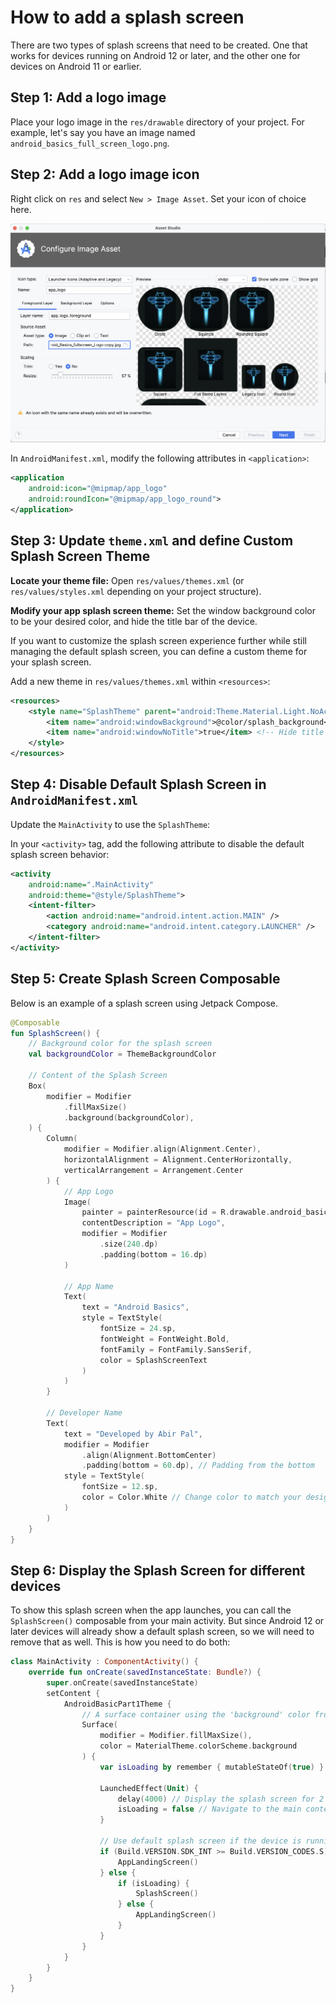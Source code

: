 # How to add a splash screen

There are two types of splash screens that need to be created. One that works for
devices running on Android 12 or later, and the other one for devices on Android 11 
or earlier.

## Step 1: Add a logo image
Place your logo image in the `res/drawable` directory of your project. For example, 
let's say you have an image named `android_basics_full_screen_logo.png`.

## Step 2: Add a logo image icon
Right click on `res` and select `New > Image Asset`. Set your icon of choice here.

![screenshot_configure_image.png](..%2F..%2F..%2F..%2F..%2Fres%2Fdrawable%2Fscreenshot_configure_image.png)

In `AndroidManifest.xml`, modify the following attributes in `<application>`:
```xml
<application
    android:icon="@mipmap/app_logo"
    android:roundIcon="@mipmap/app_logo_round">
</application>
```

## Step 3: Update `theme.xml` and define Custom Splash Screen Theme

**Locate your theme file:** Open `res/values/themes.xml` (or `res/values/styles.xml` 
depending on your project structure).

**Modify your app splash screen theme:** Set the window background color to be your 
desired color, and hide the title bar of the device.

If you want to customize the splash screen experience further while still managing 
the default splash screen, you can define a custom theme for your splash screen.

Add a new theme in `res/values/themes.xml` within `<resources>`:

```xml
<resources>
    <style name="SplashTheme" parent="android:Theme.Material.Light.NoActionBar">
        <item name="android:windowBackground">@color/splash_background</item> <!-- Set your splash background color -->
        <item name="android:windowNoTitle">true</item> <!-- Hide title bar -->
    </style>
</resources>
```

## Step 4: Disable Default Splash Screen in `AndroidManifest.xml`

Update the `MainActivity` to use the `SplashTheme`:

In your `<activity>` tag, add the following attribute to disable the default splash
screen behavior:

```xml
<activity
    android:name=".MainActivity"
    android:theme="@style/SplashTheme">
    <intent-filter>
        <action android:name="android.intent.action.MAIN" />
        <category android:name="android.intent.category.LAUNCHER" />
    </intent-filter>
</activity>
```

## Step 5: Create Splash Screen Composable
Below is an example of a splash screen using Jetpack Compose.

```kotlin
@Composable
fun SplashScreen() {
    // Background color for the splash screen
    val backgroundColor = ThemeBackgroundColor

    // Content of the Splash Screen
    Box(
        modifier = Modifier
            .fillMaxSize()
            .background(backgroundColor),
    ) {
        Column(
            modifier = Modifier.align(Alignment.Center),
            horizontalAlignment = Alignment.CenterHorizontally,
            verticalArrangement = Arrangement.Center
        ) {
            // App Logo
            Image(
                painter = painterResource(id = R.drawable.android_basics_full_screen_logo),
                contentDescription = "App Logo",
                modifier = Modifier
                    .size(240.dp)
                    .padding(bottom = 16.dp)
            )

            // App Name
            Text(
                text = "Android Basics",
                style = TextStyle(
                    fontSize = 24.sp,
                    fontWeight = FontWeight.Bold,
                    fontFamily = FontFamily.SansSerif,
                    color = SplashScreenText
                )
            )
        }

        // Developer Name
        Text(
            text = "Developed by Abir Pal",
            modifier = Modifier
                .align(Alignment.BottomCenter)
                .padding(bottom = 60.dp), // Padding from the bottom
            style = TextStyle(
                fontSize = 12.sp,
                color = Color.White // Change color to match your design
            )
        )
    }
}
```

## Step 6: Display the Splash Screen for different devices
To show this splash screen when the app launches, you can call the `SplashScreen()` 
composable from your main activity. But since Android 12 or later devices will
already show a default splash screen, so we will need to remove that as well. This
is how you need to do both:
```kotlin
class MainActivity : ComponentActivity() {
    override fun onCreate(savedInstanceState: Bundle?) {
        super.onCreate(savedInstanceState)
        setContent {
            AndroidBasicPart1Theme {
                // A surface container using the 'background' color from the theme
                Surface(
                    modifier = Modifier.fillMaxSize(),
                    color = MaterialTheme.colorScheme.background
                ) {
                    var isLoading by remember { mutableStateOf(true) }

                    LaunchedEffect(Unit) {
                        delay(4000) // Display the splash screen for 2 seconds
                        isLoading = false // Navigate to the main content
                    }

                    // Use default splash screen if the device is running Android 12 or later
                    if (Build.VERSION.SDK_INT >= Build.VERSION_CODES.S) {
                        AppLandingScreen()
                    } else {
                        if (isLoading) {
                            SplashScreen()
                        } else {
                            AppLandingScreen()
                        }
                    }
                }
            }
        }
    }
}
```
